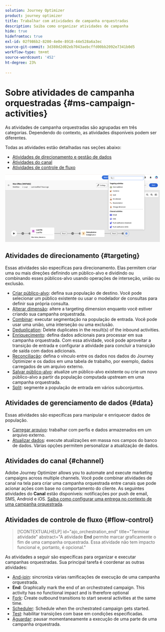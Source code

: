 ```yaml
---
solution: Journey Optimizer
product: journey optimizer
title: Trabalhar com atividades de campanha orquestradas
description: Saiba como organizar atividades de campanha
hide: true
hidefromtoc: true
exl-id: 02f986b2-8200-4e0e-8918-44e528a6a3ec
source-git-commit: 3d380d2d02eb7043aebcffd00bb2092e7341b0d5
workflow-type: tm+mt
source-wordcount: '452'
ht-degree: 23%

---
```


# Sobre atividades de campanha orquestradas {#ms-campaign-activities}

As atividades de campanha orquestradas são agrupadas em três categorias. Dependendo do contexto, as atividades disponíveis podem ser diferentes.

Todas as atividades estão detalhadas nas seções abaixo:

* [Atividades de direcionamento e gestão de dados](#targeting)
* [Atividades do canal](#channel)
* [Atividades de controle de fluxo](#flow-control)

![](../assets/workflow-activities.png)

## Atividades de direcionamento {#targeting}

Essas atividades são específicas para direcionamento. Elas permitem criar uma ou mais direções definindo um público-alvo e dividindo ou combinando esses públicos-alvo usando operações de interseção, união ou exclusão.

* [Criar público-alvo](build-audience.md): defina sua população de destino. Você pode selecionar um público existente ou usar o modelador de consultas para definir sua própria consulta.
* [Alterar dimensão](change-dimension.md): altere a targeting dimension enquanto você estiver criando sua campanha orquestrada.
* [Combinar](combine.md): executar segmentação na população de entrada. Você pode usar uma união, uma interseção ou uma exclusão.
* [Deduplication](deduplication.md): Delete duplicates in the result(s) of the inbound activities.
* [Enriquecimento](enrichment.md): defina dados adicionais para processar em sua campanha orquestrada. Com essa atividade, você pode aproveitar a transição de entrada e configurar a atividade para concluir a transição de saída com dados adicionais.
* [Reconciliação](reconciliation.md): defina o vínculo entre os dados nos dados do Journey Optimizer e os dados em uma tabela de trabalho, por exemplo, dados carregados de um arquivo externo.
* [Salvar público-alvo](save-audience.md): atualize um público-alvo existente ou crie um novo público-alvo a partir da população computada upstream em uma campanha orquestrada.
* [Split](split.md): segmente a população de entrada em vários subconjuntos.

## Atividades de gerenciamento de dados {#data}

Essas atividades são específicas para manipular e enriquecer dados de população.

* [Carregar arquivo](load-file.md): trabalhar com perfis e dados armazenados em um arquivo externo.
* [Atualizar dados](update-data.md): execute atualizações em massa nos campos do banco de dados. Várias opções permitem personalizar a atualização de dados.

## Atividades do canal {#channel}

Adobe Journey Optimizer allows you to automate and execute marketing campaigns across multiple channels. Você pode combinar atividades de canal na tela para criar uma campanha orquestrada entre canais que pode acionar ações com base no comportamento do cliente. As seguintes atividades do **Canal** estão disponíveis: notificações por push de email, SMS, Android e iOS. [Saiba como configurar uma entrega no contexto de uma campanha orquestrada](channels.md).

## Atividades de controle de fluxo {#flow-control}

>[!CONTEXTUALHELP]
>id="ajo_orchestration_end"
>title="Terminar atividade"
>abstract="A atividade **End** permite marcar graficamente o fim de uma campanha orquestrada. Essa atividade não tem impacto funcional e, portanto, é opcional."

As atividades a seguir são específicas para organizar e executar campanhas orquestradas. Sua principal tarefa é coordenar as outras atividades:

* [And-join](and-join.md): sincroniza várias ramificações de execução de uma campanha orquestrada.
* **End**: Graphically mark the end of an orchestrated campaign. This activity has no functional impact and is therefore optional
* [Fork](fork.md): Create outbound transitions to start several activities at the same time.
* [Scheduler](scheduler.md): Schedule when the orchestrated campaign gets started.
* [Test](test.md): habilitar transições com base em condições especificadas.
* [Aguardar](wait.md): pausar momentaneamente a execução de uma parte de uma campanha orquestrada.
